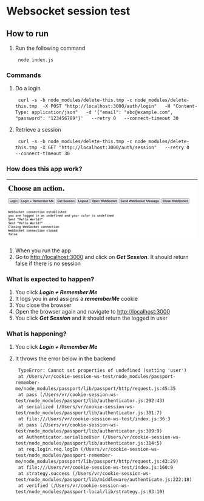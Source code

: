 # Websocket session test

## How to run

1. Run the following command

        node index.js

### Commands

1. Do a login

        curl -s -b node_modules/delete-this.tmp -c node_modules/delete-this.tmp  -X POST "http://localhost:3000/auth/login"   -H "Content-Type: application/json"   -d '{"email": "abc@example.com", "password": "123456789"}'   --retry 0   --connect-timeout 30

1. Retrieve a session

        curl -s -b node_modules/delete-this.tmp -c node_modules/delete-this.tmp -X GET "http://localhost:3000/auth/session"   --retry 0   --connect-timeout 30 

### How does this app work?

![the app](docs/images/the-app.png)

1. When you run the app
1. Go to [http://localhost:3000](http://localhost:3000) and click on _**Get Session**_. It should return false if there is no session

### What is expected to happen?

1. You click _**Login + Remember Me**_
1. It logs you in and assigns a _**rememberMe**_ cookie
1. You close the browser
1. Open the browser again and navigate to [http://localhost:3000](http://localhost:3000)
1. You click _**Get Session**_ and it should return the logged in user

### What is happening?

1. You click _**Login + Remember Me**_
1. It throws the error below in the backend

        TypeError: Cannot set properties of undefined (setting 'user')
        at /Users/vr/cookie-session-ws-test/node_modules/passport-remember-me/node_modules/passport/lib/passport/http/request.js:45:35
        at pass (/Users/vr/cookie-session-ws-test/node_modules/passport/lib/authenticator.js:292:43)
        at serialized (/Users/vr/cookie-session-ws-test/node_modules/passport/lib/authenticator.js:301:7)
        at file:///Users/vr/cookie-session-ws-test/index.js:36:3
        at pass (/Users/vr/cookie-session-ws-test/node_modules/passport/lib/authenticator.js:309:9)
        at Authenticator.serializeUser (/Users/vr/cookie-session-ws-test/node_modules/passport/lib/authenticator.js:314:5)
        at req.login.req.logIn (/Users/vr/cookie-session-ws-test/node_modules/passport-remember-me/node_modules/passport/lib/passport/http/request.js:43:29)
        at file:///Users/vr/cookie-session-ws-test/index.js:160:9
        at strategy.success (/Users/vr/cookie-session-ws-test/node_modules/passport/lib/middleware/authenticate.js:222:18)
        at verified (/Users/vr/cookie-session-ws-test/node_modules/passport-local/lib/strategy.js:83:10)
